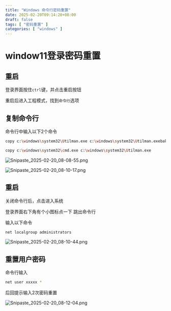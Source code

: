 ```yaml
---
title: "Windows 命令行密码重置"
date: 2025-02-20T09:14:20+08:00
draft: false
tags: [ "密码重置" ]
categories: [ "windows" ]
---
```


# window11登录密码重置

## 重启
登录界面按住`ctrl`键，并点击重启按钮

重启后进入工程模式，找到`命令行`选项


## 复制命令行

命令行中输入以下2个命令

```bash
copy c:\windows\system32\Utilman.exe c:\windows\system32\Utilman.exebak

copy c:\windows\system32\cmd.exe c:\windows\system32\Utilman.exe
```

![Snipaste_2025-02-20_08-08-55.png](https://p0-xtjj-private.juejin.cn/tos-cn-i-73owjymdk6/b7e84119bef34e42840da5d7724a866f~tplv-73owjymdk6-jj-mark-v1:0:0:0:0:5o6Y6YeR5oqA5pyv56S-5Yy6IEAgSnVuSWNl:q75.awebp?policy=eyJ2bSI6MywidWlkIjoiMjcxNzY0ODQ3MzMxOTQxNSJ9&rk3s=e9ecf3d6&x-orig-authkey=f32326d3454f2ac7e96d3d06cdbb035152127018&x-orig-expires=1740100294&x-orig-sign=tdtdYiuY47jabdnR3aP29Gtt9f4%3D)

![Snipaste_2025-02-20_08-10-17.png](https://p0-xtjj-private.juejin.cn/tos-cn-i-73owjymdk6/7ddc59d8e892456ebc31facb74c76182~tplv-73owjymdk6-jj-mark-v1:0:0:0:0:5o6Y6YeR5oqA5pyv56S-5Yy6IEAgSnVuSWNl:q75.awebp?policy=eyJ2bSI6MywidWlkIjoiMjcxNzY0ODQ3MzMxOTQxNSJ9&rk3s=e9ecf3d6&x-orig-authkey=f32326d3454f2ac7e96d3d06cdbb035152127018&x-orig-expires=1740100306&x-orig-sign=uGz0%2FI6ThRiRVdbkglPPvFLp15E%3D)

## 重启

关闭命令行后，点击进入系统

登录界面右下角有个小图标点一下
跳出命令行

输入以下命令

```cmd
net localgroup administrators
```

![Snipaste_2025-02-20_08-10-44.png](https://p0-xtjj-private.juejin.cn/tos-cn-i-73owjymdk6/2dd72828816745b4bf3277691b6a7f29~tplv-73owjymdk6-jj-mark-v1:0:0:0:0:5o6Y6YeR5oqA5pyv56S-5Yy6IEAgSnVuSWNl:q75.awebp?policy=eyJ2bSI6MywidWlkIjoiMjcxNzY0ODQ3MzMxOTQxNSJ9&rk3s=e9ecf3d6&x-orig-authkey=f32326d3454f2ac7e96d3d06cdbb035152127018&x-orig-expires=1740100441&x-orig-sign=6rOHJgjIDVStIwBnZMqXxPM3qCk%3D)


## 重置用户密码

命令行输入

```bash
net user xxxxx *
```

后回提示输入2次密码重置

![Snipaste_2025-02-20_08-12-04.png](https://p0-xtjj-private.juejin.cn/tos-cn-i-73owjymdk6/79075fe04f9b46bda92e32f13f6387a3~tplv-73owjymdk6-jj-mark-v1:0:0:0:0:5o6Y6YeR5oqA5pyv56S-5Yy6IEAgSnVuSWNl:q75.awebp?policy=eyJ2bSI6MywidWlkIjoiMjcxNzY0ODQ3MzMxOTQxNSJ9&rk3s=e9ecf3d6&x-orig-authkey=f32326d3454f2ac7e96d3d06cdbb035152127018&x-orig-expires=1740100483&x-orig-sign=9fWoe5av0RdR5CDY%2BW8FTWBecXk%3D)